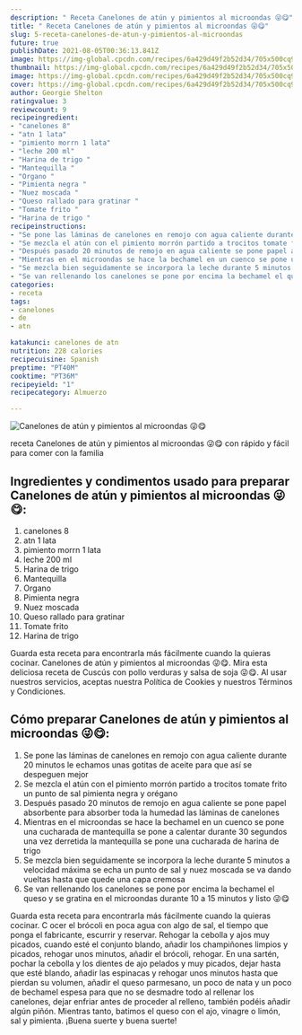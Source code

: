 ```yaml
---
description: " Receta Canelones de atún y pimientos al microondas 😜😋"
title: " Receta Canelones de atún y pimientos al microondas 😜😋"
slug: 5-receta-canelones-de-atun-y-pimientos-al-microondas
future: true
publishDate: 2021-08-05T00:36:13.841Z
image: https://img-global.cpcdn.com/recipes/6a429d49f2b52d34/705x500cq90/canelones-de-atun-y-pimientos-al-microondas-foto-principal.jpg
thumbnail: https://img-global.cpcdn.com/recipes/6a429d49f2b52d34/705x500cq90/canelones-de-atun-y-pimientos-al-microondas-foto-principal.jpg
image: https://img-global.cpcdn.com/recipes/6a429d49f2b52d34/705x500cq90/canelones-de-atun-y-pimientos-al-microondas-foto-principal.jpg
cover: https://img-global.cpcdn.com/recipes/6a429d49f2b52d34/705x500cq90/canelones-de-atun-y-pimientos-al-microondas-foto-principal.jpg
author: Georgie Shelton
ratingvalue: 3
reviewcount: 9
recipeingredient:
- "canelones 8"
- "atn 1 lata"
- "pimiento morrn 1 lata"
- "leche 200 ml"
- "Harina de trigo "
- "Mantequilla "
- "Organo "
- "Pimienta negra "
- "Nuez moscada "
- "Queso rallado para gratinar "
- "Tomate frito "
- "Harina de trigo "
recipeinstructions:
- "Se pone las láminas de canelones en remojo con agua caliente durante 20 minutos le echamos unas gotitas de aceite para que así se despeguen mejor"
- "Se mezcla el atún con el pimiento morrón partido a trocitos tomate frito un punto de sal pimienta negra y orégano"
- "Después pasado 20 minutos de remojo en agua caliente se pone papel absorbente para absorber toda la humedad las láminas de canelones"
- "Mientras en el microondas se hace la bechamel en un cuenco se pone una cucharada de mantequilla se pone a calentar durante 30 segundos una vez derretida la mantequilla se pone una cucharada de harina de trigo"
- "Se mezcla bien seguidamente se incorpora la leche durante 5 minutos a velocidad máxima se echa un punto de sal y nuez moscada se va dando vueltas hasta que quede una capa cremosa"
- "Se van rellenando los canelones se pone por encima la bechamel el queso y se gratina en el microondas durante 10 a 15 minutos y listo 😜😋"
categories:
- receta
tags:
- canelones
- de
- atn

katakunci: canelones de atn 
nutrition: 228 calories
recipecuisine: Spanish
preptime: "PT40M"
cooktime: "PT36M"
recipeyield: "1"
recipecategory: Almuerzo

---
```



![Canelones de atún y pimientos al microondas 😜😋](https://img-global.cpcdn.com/recipes/6a429d49f2b52d34/705x500cq90/canelones-de-atun-y-pimientos-al-microondas-foto-principal.jpg)

receta Canelones de atún y pimientos al microondas 😜😋 con rápido y fácil para comer con la familia

<!--inarticleads1-->

## Ingredientes y condimentos usado para preparar Canelones de atún y pimientos al microondas 😜😋:

1. canelones 8
1. atn 1 lata
1. pimiento morrn 1 lata
1. leche 200 ml
1. Harina de trigo 
1. Mantequilla 
1. Organo 
1. Pimienta negra 
1. Nuez moscada 
1. Queso rallado para gratinar 
1. Tomate frito 
1. Harina de trigo 

Guarda esta receta para encontrarla más fácilmente cuando la quieras cocinar. Canelones de atún y pimientos al microondas 😜😋. Mira esta deliciosa receta de Cuscús con pollo verduras y salsa de soja 😜😋. Al usar nuestros servicios, aceptas nuestra Política de Cookies y nuestros Términos y Condiciones. 

<!--inarticleads2-->

## Cómo preparar Canelones de atún y pimientos al microondas 😜😋:

1. Se pone las láminas de canelones en remojo con agua caliente durante 20 minutos le echamos unas gotitas de aceite para que así se despeguen mejor
1. Se mezcla el atún con el pimiento morrón partido a trocitos tomate frito un punto de sal pimienta negra y orégano
1. Después pasado 20 minutos de remojo en agua caliente se pone papel absorbente para absorber toda la humedad las láminas de canelones
1. Mientras en el microondas se hace la bechamel en un cuenco se pone una cucharada de mantequilla se pone a calentar durante 30 segundos una vez derretida la mantequilla se pone una cucharada de harina de trigo
1. Se mezcla bien seguidamente se incorpora la leche durante 5 minutos a velocidad máxima se echa un punto de sal y nuez moscada se va dando vueltas hasta que quede una capa cremosa
1. Se van rellenando los canelones se pone por encima la bechamel el queso y se gratina en el microondas durante 10 a 15 minutos y listo 😜😋


Guarda esta receta para encontrarla más fácilmente cuando la quieras cocinar. C ocer el brócoli en poca agua con algo de sal, el tiempo que ponga el fabricante, escurrir y reservar. Rehogar la cebolla y ajos muy picados, cuando esté el conjunto blando, añadir los champiñones limpios y picados, rehogar unos minutos, añadir el brócoli, rehogar. En una sartén, pochar la cebolla y los dientes de ajo pelados y muy picados, dejar hasta que esté blando, añadir las espinacas y rehogar unos minutos hasta que pierdan su volumen, añadir el queso parmesano, un poco de nata y un poco de bechamel espesa para que no se desmadre todo al rellenar los canelones, dejar enfriar antes de proceder al relleno, también podéis añadir algún piñón. Mientras tanto, batimos el queso con el ajo, vinagre o limón, sal y pimienta. 
¡Buena suerte y buena suerte!

